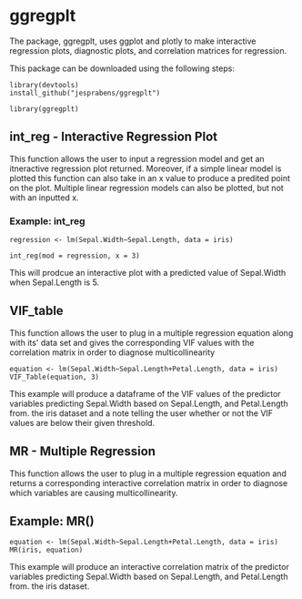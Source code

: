 # ggregplt

The package, ggregplt, uses ggplot and plotly to make interactive regression plots, diagnostic plots, and correlation matrices for regression.

This package can be downloaded using the following steps:
```{r}
library(devtools)
install_github("jesprabens/ggregplt")

library(ggregplt)
```
## int_reg - Interactive Regression Plot

This function allows the user to input a regression model and get an itneractive regression plot returned.  Moreover, if a simple linear model is plotted this function can also take in an x value to produce a predited point on the plot.  Multiple linear regression models can also be plotted, but not with an inputted x.

### Example: int_reg

```{r}
regression <- lm(Sepal.Width~Sepal.Length, data = iris)

int_reg(mod = regression, x = 3)
```

This will prodcue an interactive plot with a predicted value of Sepal.Width when Sepal.Length is 5.

## VIF_table
This function  allows the user to plug in a multiple regression equation along with its' data set and gives the corresponding VIF values with the correlation matrix in order to diagnose multicollinearity

```{r}
equation <- lm(Sepal.Width~Sepal.Length+Petal.Length, data = iris)
VIF_Table(equation, 3)
```
This example will produce a dataframe of the VIF values of the predictor variables predicting Sepal.Width based on Sepal.Length, and Petal.Length from. the iris dataset and a note telling the user whether or not the VIF values are below their given threshold.

## MR - Multiple Regression 

This function  allows the user to plug in a multiple regression equation and returns a corresponding interactive correlation matrix in order to diagnose which variables are causing multicollinearity. 

## Example: MR()
```{r}
equation <- lm(Sepal.Width~Sepal.Length+Petal.Length, data = iris)
MR(iris, equation)
```
This example will produce an interactive correlation matrix of the predictor variables predicting Sepal.Width based on Sepal.Length, and Petal.Length from. the iris dataset.
